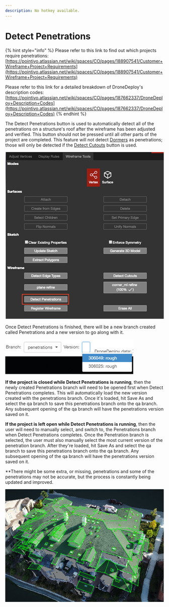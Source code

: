 ```yaml
---
description: No hotkey available.
---
```


# Detect Penetrations

{% hint style="info" %}
Please refer to this link to find out which projects require penetrations: [https://pointivo.atlassian.net/wiki/spaces/CO/pages/188907541/Customer+Wireframe+Project+Requirements](https://pointivo.atlassian.net/wiki/spaces/CO/pages/188907541/Customer+Wireframe+Project+Requirements)

Please refer to this link for a detailed breakdown of DroneDeploy's description codes: [https://pointivo.atlassian.net/wiki/spaces/CO/pages/187662337/DroneDeploy+Description+Codes](https://pointivo.atlassian.net/wiki/spaces/CO/pages/187662337/DroneDeploy+Description+Codes)
{% endhint %}

The Detect Penetrations button is used to automatically detect all of the penetrations on a structure's roof after the wireframe has been adjusted and verified. This button should not be pressed until all other parts of the project are completed. This feature will not detect [Dormers](../../special-cases/dormer.md) as penetrations; those will only be detected if the [Detect Cutouts](detect-cutouts.md) button is used.

![](../../.gitbook/assets/dp.png)

Once Detect Penetrations is finished, there will be a new branch created called Penetrations and a new version to go along with it.

![](../../.gitbook/assets/2018-08-16_13-38-21.jpg)

**If the project is closed while Detect Penetrations is running**, then the newly created Penetrations branch will need to be opened first when Detect Penetrations completes. This will automatically load the new version created with the penetrations branch. Once it's loaded, hit Save As and select the qa branch to save this penetrations branch onto the qa branch. Any subsequent opening of the qa branch will have the penetrations version saved on it.

**If the project is left open while Detect Penetrations is running**, then the user will need to manually select, and switch to, the Penetrations branch when Detect Penetrations completes. Once the Penetration branch is selected, the user must also manually select the most current version of the penetration branch. After they're loaded, hit Save As and select the qa branch to save this penetrations branch onto the qa branch. Any subsequent opening of the qa branch will have the penetrations version saved on it.

\*\*There might be some extra, or missing, penetrations and some of the penetrations may not be accurate, but the process is constantly being updated and improved.

![](../../.gitbook/assets/2018-08-16_13-40-03.jpg)

